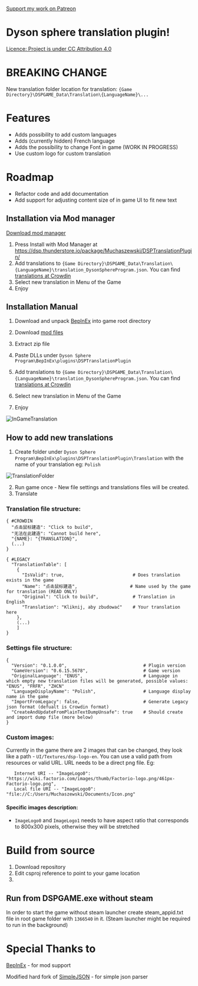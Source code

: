 [Support my work on Patreon](https://www.patreon.com/muchaszewski?fan_landing=true)
# Dyson sphere translation plugin!

[Licence: Project is under CC Attribution 4.0](https://raw.githubusercontent.com/Muchaszewski/DSP_TranslationMod/main/LICENSE)

# BREAKING CHANGE
New translation folder location for translation: `{Game Directory}\DSPGAME_Data\Translation\{LanguageName}\...`

# Features
 - Adds possibility to add custom languages
 - Adds (currently hidden) French language
 - Adds the possibility to change Font in game (WORK IN PROGRESS)
 - Use custom logo for custom translation
 
# Roadmap
 - Refactor code and add documentation
 - Add support for adjusting content size of in game UI to fit new text

## Installation via Mod manager 

[Download mod manager](https://dsp.thunderstore.io/package/ebkr/r2modman_dsp/)

1. Press Install with Mod Manager at https://dsp.thunderstore.io/package/Muchaszewski/DSPTranslationPlugin/
2. Add translations to
   `{Game Directory}\DSPGAME_Data\Translation\{LanguageName}\translation_DysonSphereProgram.json`.
   You can find [translations at Crowdin](https://crowdin.com/translate/dyson-sphere-program)
6. Select new translation in Menu of the Game
7. Enjoy
   
## Installation Manual
1. Download and unpack [BepInEx](https://github.com/BepInEx/BepInEx/releases) into game root directory
2. Download [mod files](https://github.com/Muchaszewski/DSP_TranslationMod/releases)
3. Extract zip file
4. Paste DLLs under `Dyson Sphere Program\BepInEx\plugins\DSPTranslationPlugin`
5. Add translations to
`{Game Directory}\DSPGAME_Data\Translation\{LanguageName}\translation_DysonSphereProgram.json`.
You can find [translations at Crowdin](https://crowdin.com/translate/dyson-sphere-program)

6. Select new translation in Menu of the Game
7. Enjoy

![InGameTranslation](https://raw.githubusercontent.com/Muchaszewski/DSP_TranslationMod/main/.readme/InGameTranslation.png)

## How to add new translations
1. Create folder under `Dyson Sphere Program\BepInEx\plugins\DSPTranslationPlugin\Translation` with the name of your translation eg: `Polish`

![TranslationFolder](https://raw.githubusercontent.com/Muchaszewski/DSP_TranslationMod/main/.readme/TranslationFolder.png)

2. Run game once - New file settings and translations files will be created.
3. Translate

### Translation file structure:
```
{ #CROWDIN
  "点击鼠标建造": "Click to build",
  "无法在此建造": "Cannot build here",
  "{NAME}: "{TRANSLATION}",
  (...)
}
```


```
{ #LEGACY
  "TranslationTable": [
    {
      "IsValid": true,                          # Does translation exists in the game
      "Name": "点击鼠标建造",                    # Name used by the game for translation (READ ONLY)
      "Original": "Click to build",             # Translation in English
      "Translation": "Kliknij, aby zbudować"    # Your translation here
    },
    (...)
    ]
}
```

### Settings file structure:
```
{
  "Version": "0.1.0.0",                             # Plugin version
  "GameVersion": "0.6.15.5678",                     # Game version
  "OriginalLanguage": "ENUS",                       # Language in which empty new translation files will be generated, possible values: "ENUS", "FRFR", "ZHCN"
  "LanguageDisplayName": "Polish",                  # Language display name in the game
  "ImportFromLegacy": false,                        # Generate Legacy json format (defualt is Crowdin format)
  "CreateAndUpdateFromPlainTextDumpUnsafe": true    # Should create and import dump file (more below)
}
```

### Custom images:
Currently in the game there are 2 images that can be changed, they look like a path - `UI/Textures/dsp-logo-en`. You can use a valid path from resources or valid URL.
URL needs to be a direct png file. Eg:
```
   Internet URI -- "ImageLogo0": "https://wiki.factorio.com/images/thumb/Factorio-logo.png/461px-Factorio-logo.png",
   Local file URI -- "ImageLogo0": "file://C:/Users/Muchaszewski/Documents/Icon.png"
```

#### Specific images description:

 - `ImageLogo0` and `ImageLogo1` needs to have aspect ratio that corresponds to 800x300 pixels, otherwise they will be stretched

# Build from source

1. Download repository
2. Edit csproj reference to point to your game location
3. 

## Run from DSPGAME.exe without steam
   In order to start the game without steam launcher create steam_appid.txt file in root game folder with `1366540` in it.
   (Steam launcher might be required to run in the background)


# Special Thanks to
[BepInEx](https://github.com/BepInEx/BepInEx/releases) - for mod support

Modified hard fork of [SimpleJSON](https://github.com/Bunny83/SimpleJSON) - for simple json parser
